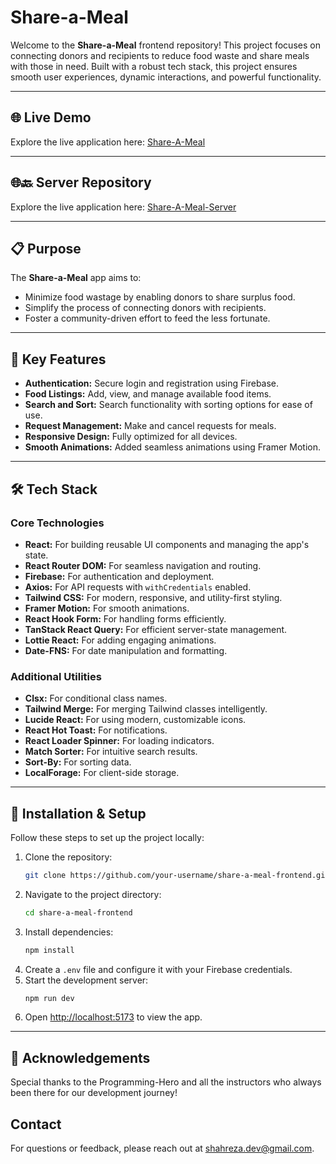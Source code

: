 
# Share-a-Meal 

Welcome to the **Share-a-Meal** frontend repository! This project focuses on connecting donors and recipients to reduce food waste and share meals with those in need. Built with a robust tech stack, this project ensures smooth user experiences, dynamic interactions, and powerful functionality.

---

## 🌐 Live Demo
Explore the live application here: [Share-A-Meal](https://share-aa-meal.web.app)

---

## 🌐🔙 Server Repository
Explore the live application here: [Share-A-Meal-Server](https://github.com/Rza-O/share-a-meal-fullstack-server)

---

## 📋 Purpose
The **Share-a-Meal** app aims to:
- Minimize food wastage by enabling donors to share surplus food.
- Simplify the process of connecting donors with recipients.
- Foster a community-driven effort to feed the less fortunate.

---

## 🔑 Key Features
- **Authentication:** Secure login and registration using Firebase.
- **Food Listings:** Add, view, and manage available food items.
- **Search and Sort:** Search functionality with sorting options for ease of use.
- **Request Management:** Make and cancel requests for meals.
- **Responsive Design:** Fully optimized for all devices.
- **Smooth Animations:** Added seamless animations using Framer Motion.

---

## 🛠️ Tech Stack

### Core Technologies
- **React:** For building reusable UI components and managing the app's state.
- **React Router DOM:** For seamless navigation and routing.
- **Firebase:** For authentication and deployment.
- **Axios:** For API requests with `withCredentials` enabled.
- **Tailwind CSS:** For modern, responsive, and utility-first styling.
- **Framer Motion:** For smooth animations.
- **React Hook Form:** For handling forms efficiently.
- **TanStack React Query:** For efficient server-state management.
- **Lottie React:** For adding engaging animations.
- **Date-FNS:** For date manipulation and formatting.

### Additional Utilities
- **Clsx:** For conditional class names.
- **Tailwind Merge:** For merging Tailwind classes intelligently.
- **Lucide React:** For using modern, customizable icons.
- **React Hot Toast:** For notifications.
- **React Loader Spinner:** For loading indicators.
- **Match Sorter:** For intuitive search results.
- **Sort-By:** For sorting data.
- **LocalForage:** For client-side storage.

---

## 🚀 Installation & Setup

Follow these steps to set up the project locally:

1. Clone the repository:
   ```bash
   git clone https://github.com/your-username/share-a-meal-frontend.git
   ```
2. Navigate to the project directory:
   ```bash
   cd share-a-meal-frontend
   ```
3. Install dependencies:
   ```bash
   npm install
   ```
4. Create a `.env` file and configure it with your Firebase credentials.
5. Start the development server:
   ```bash
   npm run dev
   ```
6. Open [http://localhost:5173](http://localhost:5173) to view the app.

---

## 🙌 Acknowledgements
Special thanks to the Programming-Hero and all the instructors who always been there for our development journey!

## Contact
For questions or feedback, please reach out at [shahreza.dev@gmail.com](mailto:shahreza.dev@gmail.com).

